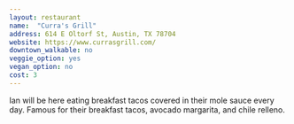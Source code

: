 ```yaml
---
layout: restaurant
name:  "Curra's Grill"
address: 614 E Oltorf St, Austin, TX 78704
website: https://www.currasgrill.com/
downtown_walkable: no
veggie_option: yes
vegan_option: no
cost: 3
---
```


Ian will be here eating breakfast tacos covered in their mole sauce every day. Famous for their breakfast tacos, avocado margarita, and chile relleno.
